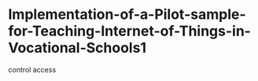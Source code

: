 # Implementation-of-a-Pilot-sample-for-Teaching-Internet-of-Things-in-Vocational-Schools1
control access
